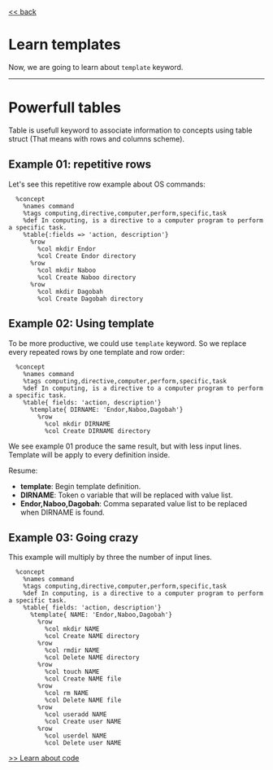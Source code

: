 
[<< back](README.md)

# Learn templates

Now, we are going to learn about `template` keyword.

---

# Powerfull tables

Table is usefull keyword to associate information to concepts using table struct (That means with rows and columns scheme).

## Example 01: repetitive rows

Let's see this repetitive row example about OS commands:

```
  %concept
    %names command
    %tags computing,directive,computer,perform,specific,task
    %def In computing, is a directive to a computer program to perform a specific task.
    %table{:fields => 'action, description'}
      %row
        %col mkdir Endor
        %col Create Endor directory
      %row
        %col mkdir Naboo
        %col Create Naboo directory
      %row
        %col mkdir Dagobah
        %col Create Dagobah directory
```

## Example 02: Using template

To be more productive, we could use `template` keyword. So we replace every repeated rows by one template and row order:

```
  %concept
    %names command
    %tags computing,directive,computer,perform,specific,task
    %def In computing, is a directive to a computer program to perform a specific task.
    %table{ fields: 'action, description'}
      %template{ DIRNAME: 'Endor,Naboo,Dagobah'}
        %row
          %col mkdir DIRNAME
          %col Create DIRNAME directory
```

We see example 01 produce the same result, but with less input lines.
Template will be apply to every definition inside.

Resume:
* **template**: Begin template definition.
* **DIRNAME**: Token o variable that will be replaced with value list.
* **Endor,Naboo,Dagobah**: Comma separated value list to be replaced when DIRNAME is found.

## Example 03: Going crazy

This example will multiply by three the number of input lines.

```
  %concept
    %names command
    %tags computing,directive,computer,perform,specific,task
    %def In computing, is a directive to a computer program to perform a specific task.
    %table{ fields: 'action, description'}
      %template{ NAME: 'Endor,Naboo,Dagobah'}
        %row
          %col mkdir NAME
          %col Create NAME directory
        %row
          %col rmdir NAME
          %col Delete NAME directory
        %row
          %col touch NAME
          %col Create NAME file
        %row
          %col rm NAME
          %col Delete NAME file
        %row
          %col useradd NAME
          %col Create user NAME
        %row
          %col userdel NAME
          %col Delete user NAME
```

[>> Learn about code](code.md)
